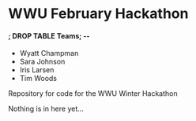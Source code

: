 # WWU February Hackathon
#### ; DROP TABLE Teams; --

- Wyatt Champman
- Sara Johnson
- Iris Larsen
- Tim Woods

Repository for code for the WWU Winter Hackathon

Nothing is in here yet...